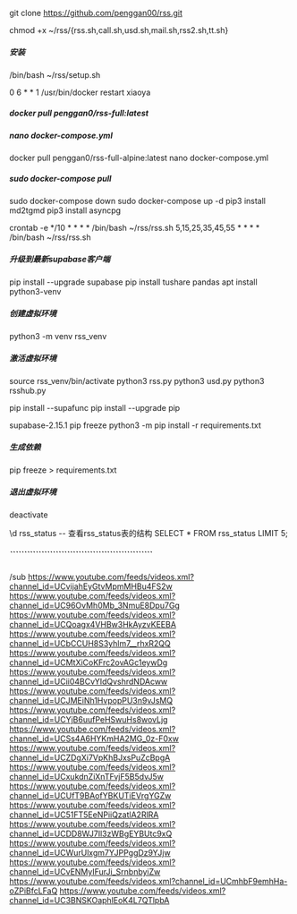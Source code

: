 git clone https://github.com/penggan00/rss.git

chmod +x ~/rss/{rss.sh,call.sh,usd.sh,mail.sh,rss2.sh,tt.sh}
##### 安装
/bin/bash ~/rss/setup.sh

0 6 * * 1 /usr/bin/docker restart xiaoya

##### docker pull penggan0/rss-full:latest
##### nano docker-compose.yml
docker pull penggan0/rss-full-alpine:latest
nano docker-compose.yml

##### sudo docker-compose pull
sudo docker-compose down
sudo docker-compose up -d
pip3 install md2tgmd
pip3 install asyncpg

crontab -e
*/10 * * * * /bin/bash ~/rss/rss.sh
5,15,25,35,45,55 * * * * /bin/bash ~/rss/rss.sh

##### 升级到最新supabase客户端
pip install --upgrade supabase
pip install tushare pandas
apt install python3-venv
##### 创建虚拟环境
python3 -m venv rss_venv
##### 激活虚拟环境
source rss_venv/bin/activate
python3 rss.py
python3 usd.py
python3 rsshub.py

pip install --supafunc
pip install --upgrade pip

supabase-2.15.1
pip freeze
python3 -m pip install -r requirements.txt
##### 生成依赖
pip freeze > requirements.txt
##### 退出虚拟环境
deactivate

\d rss_status  -- 查看rss_status表的结构
SELECT * FROM rss_status LIMIT 5;
##### ``````````````````````````````````````````````````
/sub https://www.youtube.com/feeds/videos.xml?channel_id=UCvijahEyGtvMpmMHBu4FS2w https://www.youtube.com/feeds/videos.xml?channel_id=UC96OvMh0Mb_3NmuE8Dpu7Gg https://www.youtube.com/feeds/videos.xml?channel_id=UCQoagx4VHBw3HkAyzvKEEBA https://www.youtube.com/feeds/videos.xml?channel_id=UCbCCUH8S3yhlm7__rhxR2QQ https://www.youtube.com/feeds/videos.xml?channel_id=UCMtXiCoKFrc2ovAGc1eywDg https://www.youtube.com/feeds/videos.xml?channel_id=UCii04BCvYIdQvshrdNDAcww https://www.youtube.com/feeds/videos.xml?channel_id=UCJMEiNh1HvpopPU3n9vJsMQ https://www.youtube.com/feeds/videos.xml?channel_id=UCYjB6uufPeHSwuHs8wovLjg https://www.youtube.com/feeds/videos.xml?channel_id=UCSs4A6HYKmHA2MG_0z-F0xw https://www.youtube.com/feeds/videos.xml?channel_id=UCZDgXi7VpKhBJxsPuZcBpgA https://www.youtube.com/feeds/videos.xml?channel_id=UCxukdnZiXnTFvjF5B5dvJ5w https://www.youtube.com/feeds/videos.xml?channel_id=UCUfT9BAofYBKUTiEVrgYGZw https://www.youtube.com/feeds/videos.xml?channel_id=UC51FT5EeNPiiQzatlA2RlRA https://www.youtube.com/feeds/videos.xml?channel_id=UCDD8WJ7Il3zWBgEYBUtc9xQ https://www.youtube.com/feeds/videos.xml?channel_id=UCWurUlxgm7YJPPggDz9YJjw https://www.youtube.com/feeds/videos.xml?channel_id=UCvENMyIFurJi_SrnbnbyiZw https://www.youtube.com/feeds/videos.xml?channel_id=UCmhbF9emhHa-oZPiBfcLFaQ https://www.youtube.com/feeds/videos.xml?channel_id=UC3BNSKOaphlEoK4L7QTlpbA